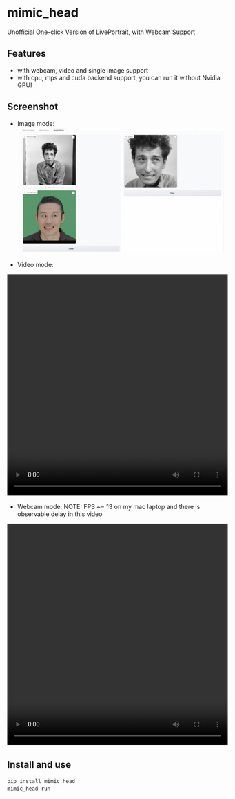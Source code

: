 # mimic_head 
Unofficial One-click Version of LivePortrait, with Webcam Support

## Features
+ with webcam, video and single image support
+ with cpu, mps and cuda backend support, you can run it without Nvidia GPU!


## Screenshot
+ Image mode:
![mimic_head image mode screenshot](assets/imgs/img_demo.jpg)

+ Video mode:

<video width="512" height="512" controls>
  <source src="assets/videos/video_mode.mp4" type="video/mp4">
  Your browser does not support the video tag.
</video>


+ Webcam mode:
NOTE: FPS ~= 13 on my mac laptop and there is observable delay in this video

<video width="512" height="512" controls>
  <source src="assets/videos/webcam_mode.mp4" type="video/mp4">
  Your browser does not support the video tag.
</video>



## Install and use
```bash
pip install mimic_head 
mimic_head run
```
